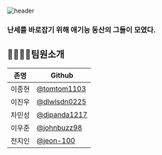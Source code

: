 ![header](https://capsule-render.vercel.app/api?type=waving&color=auto&height=250&section=header&text=📚Korea%20University%20Datathon%20-%20Peachtree&fontSize=40)

### 난세를 바로잡기 위해 애기능 동산의 그들이 모였다.

## 👨‍👨‍👧‍👧팀원소개

|존명 | Github|
------------ | -------------
이종현 | [@tomtom1103](https://github.com/tomtom1103)
이진우 | [@dlwlsdn0225](https://github.com/dlwlsdn0225)
차민성 | [@djpanda1217](https://github.com/djpanda1217)
이우준 | [@johnbuzz98](https://github.com/johnbuzz98)
전지인 | [@jeon-100](https://github.com/jeon-100)
